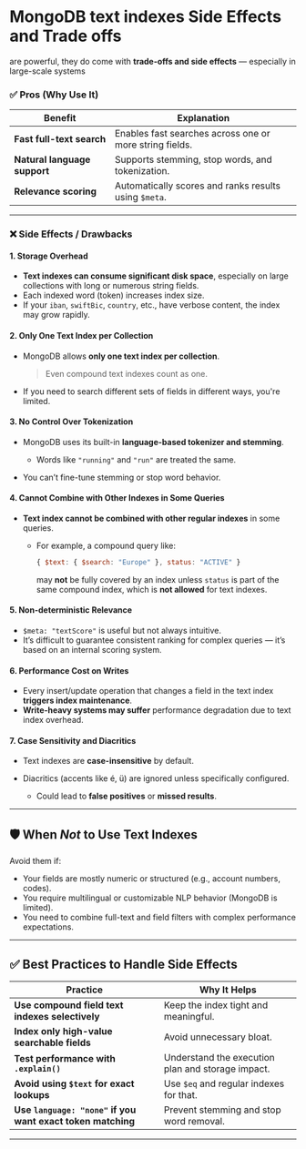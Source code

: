 # **MongoDB text indexes Side Effects and Trade offs**

are powerful, they do come with **trade-offs and side effects** — especially in large-scale systems

### ✅ Pros (Why Use It)

| Benefit                      | Explanation                                             |
| ---------------------------- | ------------------------------------------------------- |
| **Fast full-text search**    | Enables fast searches across one or more string fields. |
| **Natural language support** | Supports stemming, stop words, and tokenization.        |
| **Relevance scoring**        | Automatically scores and ranks results using `$meta`.   |

---

### ❌ Side Effects / Drawbacks

#### 1. **Storage Overhead**

- **Text indexes can consume significant disk space**, especially on large collections with long or numerous string fields.
- Each indexed word (token) increases index size.
- If your `iban`, `swiftBic`, `country`, etc., have verbose content, the index may grow rapidly.

#### 2. **Only One Text Index per Collection**

- MongoDB allows **only one text index per collection**.

  > Even compound text indexes count as one.

- If you need to search different sets of fields in different ways, you're limited.

#### 3. **No Control Over Tokenization**

- MongoDB uses its built-in **language-based tokenizer and stemming**.

  - Words like `"running"` and `"run"` are treated the same.

- You can’t fine-tune stemming or stop word behavior.

#### 4. **Cannot Combine with Other Indexes in Some Queries**

- **Text index cannot be combined with other regular indexes** in some queries.

  - For example, a compound query like:

    ```js
    { $text: { $search: "Europe" }, status: "ACTIVE" }
    ```

    may **not** be fully covered by an index unless `status` is part of the same compound index, which is **not allowed** for text indexes.

#### 5. **Non-deterministic Relevance**

- `$meta: "textScore"` is useful but not always intuitive.
- It’s difficult to guarantee consistent ranking for complex queries — it’s based on an internal scoring system.

#### 6. **Performance Cost on Writes**

- Every insert/update operation that changes a field in the text index **triggers index maintenance**.
- **Write-heavy systems may suffer** performance degradation due to text index overhead.

#### 7. **Case Sensitivity and Diacritics**

- Text indexes are **case-insensitive** by default.
- Diacritics (accents like é, ü) are ignored unless specifically configured.

  - Could lead to **false positives** or **missed results**.

---

## 🛡️ When _Not_ to Use Text Indexes

Avoid them if:

- Your fields are mostly numeric or structured (e.g., account numbers, codes).
- You require multilingual or customizable NLP behavior (MongoDB is limited).
- You need to combine full-text and field filters with complex performance expectations.

---

## ✅ Best Practices to Handle Side Effects

| Practice                                                    | Why It Helps                                      |
| ----------------------------------------------------------- | ------------------------------------------------- |
| **Use compound field text indexes selectively**             | Keep the index tight and meaningful.              |
| **Index only high-value searchable fields**                 | Avoid unnecessary bloat.                          |
| **Test performance with `.explain()`**                      | Understand the execution plan and storage impact. |
| **Avoid using `$text` for exact lookups**                   | Use `$eq` and regular indexes for that.           |
| **Use `language: "none"` if you want exact token matching** | Prevent stemming and stop word removal.           |

---
